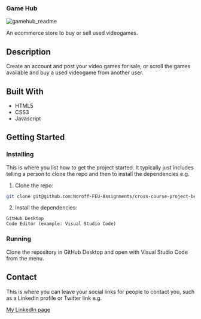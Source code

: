 ### Game Hub

![gamehub_readme](https://user-images.githubusercontent.com/95217331/194071471-bd6de67a-590f-4bc4-b207-fc07d635601a.jpg)

An ecommerce store to buy or sell used videogames.

## Description

Create an account and post your video games for sale, or scroll the games available and buy a used videogame from another user.

## Built With

- HTML5
- CSS3
- Javascript

## Getting Started

### Installing

This is where you list how to get the project started. It typically just includes telling a person to clone the repo and then to install the dependencies e.g.

1. Clone the repo:

```bash
git clone git@github.com:Noroff-FEU-Assignments/cross-course-project-benjaminlondal.git
```

2. Install the dependencies:

```
GitHub Desktop
Code Editor (example: Visual Studio Code)
```

### Running

Clone the repository in GitHub Desktop and open with Visual Studio Code from the menu.

## Contact

This is where you can leave your social links for people to contact you, such as a LinkedIn profile or Twitter link e.g.

[My LinkedIn page](https://www.linkedin.com/in/benjamin-e-l%C3%B8ndal-024992252/)
